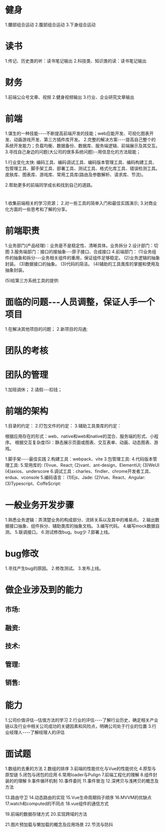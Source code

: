 # 健身
1.腰部组合运动
2.腹部组合运动
3.下身组合运动

# 读书
1.传记、历史类的听：读书笔记输出
2.科技类、知识类的读：读书笔记输出

# 财务
1.前端公众号文章、视频
2.健身视频输出
3.行业、企业研究文章输出

# 前端
1.谋生的一种技能----不断提高前端开发的技能；web应能开发、可视化图表开发、动画游戏开发、第三方插件库开发。
2.完整的解决方案----提高自己整个的系统开发能力；负载均衡、数据备份、数据库、服务端逻辑、前端展示及其交互。
3.寻找自己身边的问题(大公司的很多系统问题)--用信息化的方法赋能；

1.行业变化太快: 编码工具、编码调试工具、编码版本管理工具、编码构建工具、包管理工具、脚手架工具、部署工具、测试工具、格式化库工具、错误检测工具。
  皮肤库、图表库、游戏库、常用工具库(路由及参数解析、请求库、节流)。

2.帮助更多的前端同学成长和找到自己的道路。  

# 
1.收集前端相关的学习资源；
2.对一些工具的简单入门和最佳实践演示;
3.对商业化方面的一些思考和了解的分享。

# 前端职责
1.业务部门(产品经理)：业务是不是稳定性、清晰具体。业务拆分
2.设计部门：切图
3.服务端部门：接口的接抽象---原子接口、合成接口
4.前端部门：
  (1)业务组件的抽象和拆分---业务相关组件的重用，保证组件足够稳定。
  (2)业务逻辑的抽象封装。
  (3)数据接口的抽象。
  (3)代码的简洁。
  (4)辅助的工具类库的掌握和使用及抽象封装。
  
  (5)给第三方系统工具的提供:

# 面临的问题---人员调整，保证人手一个项目
1.在解决其他项目的问题；
2.新项目的沟通;

# 团队的考核
# 团队的管理  
1.加班调休；
2.请假---扣钱；

# 前端的架构
1.目录的约定：
2.打包文件的约定：
3.辅助工具类库的约定：

根据应用存在的形式：web、native和web和native的混合、服务端的形式、小程序。
根据交互复杂度(5)：静态展示页面或图表、交互表单、动画、动态图表、游戏。

1.脚手架----最佳实践
2.构建工具：webpack、vite
3.包管理工具:
4.代码版本管理工具:
5.常用库的: 
  (1)vue、React;
  (2)vant、ant-design、ElementUI;
  (3)WeUI
  (4)axios、underscore
6.调试工具：charles、findler、chrome开发者工具、erdua、vconsole
5.编码语言：
  (1)Ejs、Jade: 
  (2)Vue、React、Angular:
  (3)Typescript、CoffeScript:

# 一般业务开发步骤
1.熟悉业务逻辑：弄清楚业务的构成部分、流转关系以及其中的难易点。
2.输出数据接口抽象、组件拆分、辅助类库的抽象文档。
3.编写代码。
4.编写mock数据自测。
5.联调接口。
6.测试修改bug。bug少
7.部署上线。

# bug修改
1.寻找产生bug的原因。
2.修改测试。
3.发布上线。

# 做企业涉及到的能力
## 市场:
## 融资:
## 技术:
## 管理:
## 销售:

# 能力
1.公司价值评估--估值方法的学习
2.行业的评估----了解行业历史，确定相关产业链以及行业中相关公司成功的关键因素和风险点，明确公司处于行业的位置
3.行业经理人----了解经理人的评估

# 面试题
1.数组的去重的方法
2.数组的排序
3.前端的性能优化与Vue的性能优化
4.原型与原型链
5.闭包与闭包的应用
6.常用loader与Pulign
7.前端工程化的理解
8.组件封装的的理解
9.事件循环机制
10.事件委托
11.事件冒泡
12.深拷贝与浅拷贝的概念及方法

13.路由守卫
14.动态路由的实现
15.Vue生命周期钩子顺序
16.MVVM的优缺点
17.watch和computed的不同点
18.vue组件的通信方式

19.前端的数据存储方式
20.实现跨域的方法

21.图片预加载与懒加载的概念及应用场景
22.节流与防抖









